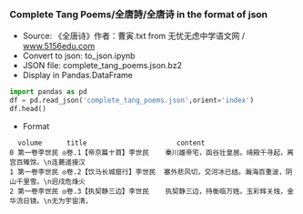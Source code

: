 ### Complete Tang Poems/全唐詩/全唐诗 in the format of json
* Source: 《全唐诗》作者：曹寅.txt from 无忧无虑中学语文网 / www.5156edu.com
* Convert to json: to_json.ipynb
* JSON file: complete_tang_poems.json.bz2
* Display in Pandas.DataFrame
```python
import pandas as pd
df = pd.read_json('complete_tang_poems.json',orient='index')
df.head()
```
* Format
```
  volume      title                      content
0 第一卷李世民 ◎卷.1【帝京篇十首】李世民    秦川雄帝宅，函谷壮皇居。绮殿千寻起，离宫百雉馀。\n连薨遥接汉
1 第一卷李世民 ◎卷.2【饮马长城窟行】李世民  塞外悲风切，交河冰已结。瀚海百重波，阴山千里雪。\n迥戍危烽火 
2 第一卷李世民 ◎卷.3【执契静三边】李世民    执契静三边，持衡临万姓。玉彩辉关烛，金华流日镜。\n无为宇宙清，
``` 
